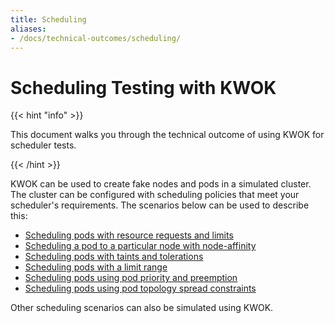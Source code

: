 ```yaml
---
title: Scheduling
aliases:
- /docs/technical-outcomes/scheduling/
---
```


# Scheduling Testing with KWOK

{{< hint "info" >}}

This document walks you through the technical outcome of using KWOK for scheduler tests.

{{< /hint >}}

KWOK can be used to create fake nodes and pods in a simulated cluster.
The cluster can be configured with scheduling policies that meet your scheduler's requirements.
The scenarios below can be used to describe this:

- [Scheduling pods with resource requests and limits](/docs/technical-outcomes/scheduling/requests-and-limits)
- [Scheduling a pod to a particular node with node-affinity](/docs/technical-outcomes/scheduling/node-affinity)
- [Scheduling pods with taints and tolerations](/docs/technical-outcomes/scheduling/taints-and-tolerations)
- [Scheduling pods with a limit range](/docs/technical-outcomes/scheduling/limit-range)
- [Scheduling pods using pod priority and preemption](/docs/technical-outcomes/scheduling/pod-priority-and-preemption)
- [Scheduling pods using pod topology spread constraints](/docs/technical-outcomes/scheduling/pod-topology-spread-constraint)

Other scheduling scenarios can also be simulated using KWOK.
